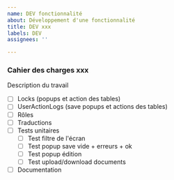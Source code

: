 ```yaml
---
name: DEV fonctionnalité
about: Développement d'une fonctionnalité
title: DEV xxx
labels: DEV
assignees: ''

---
```


### Cahier des charges xxx

Description du travail

- [ ] Locks (popups et action des tables)
- [ ] UserActionLogs (save popups et actions des tables)
- [ ] Rôles
- [ ] Traductions
- [ ] Tests unitaires
   - [ ] Test filtre de l'écran
   - [ ] Test popup save vide + erreurs + ok
   - [ ] Test popup édition
   - [ ] Test upload/download documents
- [ ] Documentation
